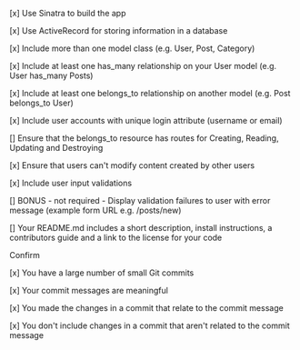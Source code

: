 [x] Use Sinatra to build the app

[x] Use ActiveRecord for storing information in a database

[x] Include more than one model class (e.g. User, Post, Category)

[x] Include at least one has_many relationship on your User model (e.g. User has_many Posts)

[x] Include at least one belongs_to relationship on another model (e.g. Post belongs_to User)

[x] Include user accounts with unique login attribute (username or email)

[] Ensure that the belongs_to resource has routes for Creating, Reading, Updating and Destroying

[x] Ensure that users can't modify content created by other users

[x] Include user input validations

[] BONUS - not required - Display validation failures to user with error message (example form URL e.g. /posts/new)

[] Your README.md includes a short description, install instructions, a contributors guide and a link to the license for your code


Confirm

[x] You have a large number of small Git commits

[x] Your commit messages are meaningful

[x] You made the changes in a commit that relate to the commit message

[x] You don't include changes in a commit that aren't related to the commit message
 
